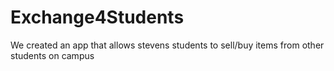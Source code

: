 # Exchange4Students
We created an app that allows stevens students to sell/buy items from other students on campus
